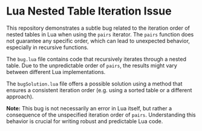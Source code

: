 # Lua Nested Table Iteration Issue

This repository demonstrates a subtle bug related to the iteration order of nested tables in Lua when using the `pairs` iterator.  The `pairs` function does not guarantee any specific order, which can lead to unexpected behavior, especially in recursive functions.

The `bug.lua` file contains code that recursively iterates through a nested table. Due to the unpredictable order of `pairs`, the results might vary between different Lua implementations.

The `bugSolution.lua` file offers a possible solution using a method that ensures a consistent iteration order (e.g. using a sorted table or a different approach).

**Note:** This bug is not necessarily an error in Lua itself, but rather a consequence of the unspecified iteration order of `pairs`. Understanding this behavior is crucial for writing robust and predictable Lua code.